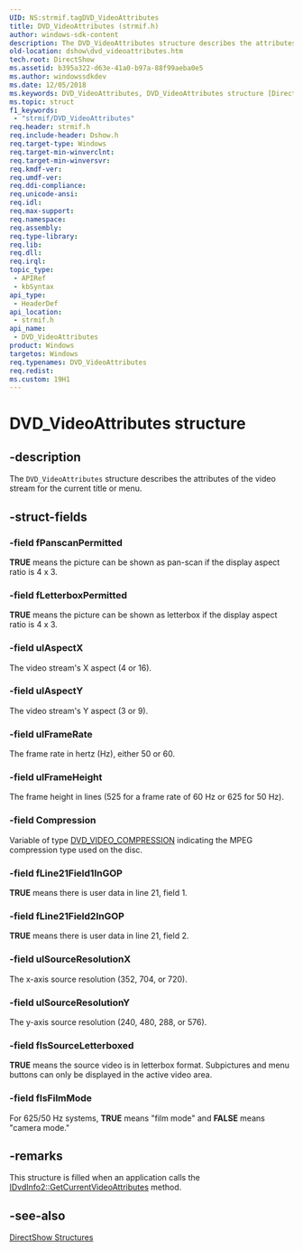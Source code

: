 ```yaml
---
UID: NS:strmif.tagDVD_VideoAttributes
title: DVD_VideoAttributes (strmif.h)
author: windows-sdk-content
description: The DVD_VideoAttributes structure describes the attributes of the video stream for the current title or menu.
old-location: dshow\dvd_videoattributes.htm
tech.root: DirectShow
ms.assetid: b395a322-d63e-41a0-b97a-88f99aeba0e5
ms.author: windowssdkdev
ms.date: 12/05/2018
ms.keywords: DVD_VideoAttributes, DVD_VideoAttributes structure [DirectShow], DVD_VideoAttributesStructure, dshow.dvd_videoattributes, strmif/DVD_VideoAttributes
ms.topic: struct
f1_keywords: 
 - "strmif/DVD_VideoAttributes"
req.header: strmif.h
req.include-header: Dshow.h
req.target-type: Windows
req.target-min-winverclnt: 
req.target-min-winversvr: 
req.kmdf-ver: 
req.umdf-ver: 
req.ddi-compliance: 
req.unicode-ansi: 
req.idl: 
req.max-support: 
req.namespace: 
req.assembly: 
req.type-library: 
req.lib: 
req.dll: 
req.irql: 
topic_type:
 - APIRef
 - kbSyntax
api_type:
 - HeaderDef
api_location:
 - strmif.h
api_name:
 - DVD_VideoAttributes
product: Windows
targetos: Windows
req.typenames: DVD_VideoAttributes
req.redist: 
ms.custom: 19H1
---
```


# DVD_VideoAttributes structure


## -description



The <code>DVD_VideoAttributes</code> structure describes the attributes of the video stream for the current title or menu.




## -struct-fields




### -field fPanscanPermitted

<b>TRUE</b> means the picture can be shown as pan-scan if the display aspect ratio is 4 x 3.


### -field fLetterboxPermitted

<b>TRUE</b> means the picture can be shown as letterbox if the display aspect ratio is 4 x 3.


### -field ulAspectX

The video stream's X aspect (4 or 16).


### -field ulAspectY

The video stream's Y aspect (3 or 9).


### -field ulFrameRate

The frame rate in hertz (Hz), either 50 or 60.


### -field ulFrameHeight

The frame height in lines (525 for a frame rate of 60 Hz or 625 for 50 Hz).


### -field Compression

Variable of type <a href="https://docs.microsoft.com/windows/desktop/api/strmif/ne-strmif-tagdvd_video_compression">DVD_VIDEO_COMPRESSION</a> indicating the MPEG compression type used on the disc.


### -field fLine21Field1InGOP

<b>TRUE</b> means there is user data in line 21, field 1.


### -field fLine21Field2InGOP

<b>TRUE</b> means there is user data in line 21, field 2.


### -field ulSourceResolutionX

The x-axis source resolution (352, 704, or 720).


### -field ulSourceResolutionY

The y-axis source resolution (240, 480, 288, or 576).


### -field fIsSourceLetterboxed

<b>TRUE</b> means the source video is in letterbox format. Subpictures and menu buttons can only be displayed in the active video area.


### -field fIsFilmMode

For 625/50 Hz systems, <b>TRUE</b> means "film mode" and <b>FALSE</b> means "camera mode."


## -remarks



This structure is filled when an application calls the <a href="https://docs.microsoft.com/windows/desktop/api/strmif/nf-strmif-idvdinfo2-getcurrentvideoattributes">IDvdInfo2::GetCurrentVideoAttributes</a> method.




## -see-also




<a href="https://docs.microsoft.com/windows/desktop/DirectShow/directshow-structures">DirectShow Structures</a>
 

 

